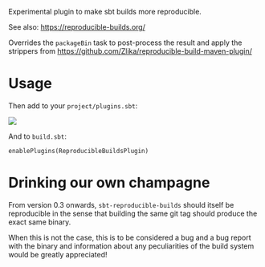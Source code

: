 Experimental plugin to make sbt builds more reproducible.

See also: https://reproducible-builds.org/

Overrides the `packageBin` task to post-process the result and
apply the strippers from https://github.com/Zlika/reproducible-build-maven-plugin/

Usage
=====

Then add to your `project/plugins.sbt`:

![](https://pi.bzzt.net/test2.svg)

And to `build.sbt`:

```
enablePlugins(ReproducibleBuildsPlugin)
```

Drinking our own champagne
==========================

From version 0.3 onwards, `sbt-reproducible-builds` should itself be
reproducible in the sense that building the same git tag should produce the
exact same binary.

When this is not the case, this is to be considered a bug and a bug report with
the binary and information about any peculiarities of the build system would be
greatly appreciated!
